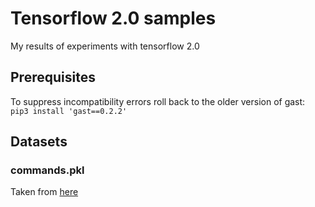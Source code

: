 # Tensorflow 2.0 samples
My results of experiments with tensorflow 2.0
## Prerequisites  
To suppress incompatibility errors roll back to the older version of gast:  
`pip3 install 'gast==0.2.2'`
## Datasets
### commands.pkl
Taken from [here](https://github.com/MANASLU8/VoiceIoT)
